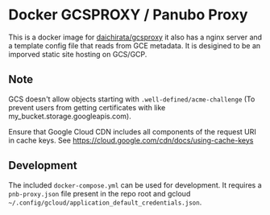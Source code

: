 # Docker GCSPROXY / Panubo Proxy

This is a docker image for [daichirata/gcsproxy](https://github.com/daichirata/gcsproxy) it also has a nginx server and a template config file that reads from GCE metadata. It is desigined to be an imporved static site hosting on GCS/GCP.

## Note

GCS doesn't allow objects starting with `.well-defined/acme-challenge` (To prevent users from getting certificates with like my_bucket.storage.googleapis.com).

Ensure that Google Cloud CDN includes all components of the request URI in cache keys. See https://cloud.google.com/cdn/docs/using-cache-keys

## Development

The included `docker-compose.yml` can be used for development. It requires a `pnb-proxy.json` file present in the repo root and gcloud `~/.config/gcloud/application_default_credentials.json`.
